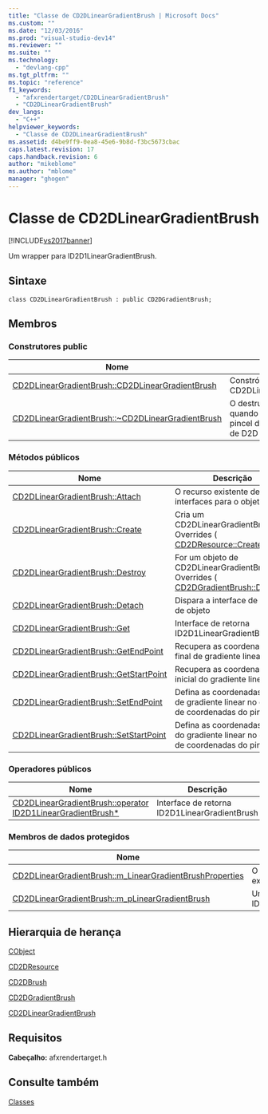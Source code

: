 ```yaml
---
title: "Classe de CD2DLinearGradientBrush | Microsoft Docs"
ms.custom: ""
ms.date: "12/03/2016"
ms.prod: "visual-studio-dev14"
ms.reviewer: ""
ms.suite: ""
ms.technology: 
  - "devlang-cpp"
ms.tgt_pltfrm: ""
ms.topic: "reference"
f1_keywords: 
  - "afxrendertarget/CD2DLinearGradientBrush"
  - "CD2DLinearGradientBrush"
dev_langs: 
  - "C++"
helpviewer_keywords: 
  - "Classe de CD2DLinearGradientBrush"
ms.assetid: d4be9ff9-0ea8-45e6-9b8d-f3bc5673cbac
caps.latest.revision: 17
caps.handback.revision: 6
author: "mikeblome"
ms.author: "mblome"
manager: "ghogen"
---
```

# Classe de CD2DLinearGradientBrush
[!INCLUDE[vs2017banner](../../assembler/inline/includes/vs2017banner.md)]

Um wrapper para ID2D1LinearGradientBrush.  
  
## Sintaxe  
  
```  
class CD2DLinearGradientBrush : public CD2DGradientBrush;  
```  
  
## Membros  
  
### Construtores public  
  
|Nome|Descrição|  
|----------|---------------|  
|[CD2DLinearGradientBrush::CD2DLinearGradientBrush](../Topic/CD2DLinearGradientBrush::CD2DLinearGradientBrush.md)|Constrói um objeto de CD2DLinearGradientBrush.|  
|[CD2DLinearGradientBrush::~CD2DLinearGradientBrush](../Topic/CD2DLinearGradientBrush::~CD2DLinearGradientBrush.md)|O destrutor.  Chamado quando um objeto de pincel de gradiente linear de D2D é destruído.|  
  
### Métodos públicos  
  
|Nome|Descrição|  
|----------|---------------|  
|[CD2DLinearGradientBrush::Attach](../Topic/CD2DLinearGradientBrush::Attach.md)|O recurso existente de anexa interfaces para o objeto|  
|[CD2DLinearGradientBrush::Create](../Topic/CD2DLinearGradientBrush::Create.md)|Cria um CD2DLinearGradientBrush.  Overrides \( [CD2DResource::Create](../Topic/CD2DResource::Create.md).\)|  
|[CD2DLinearGradientBrush::Destroy](../Topic/CD2DLinearGradientBrush::Destroy.md)|For um objeto de CD2DLinearGradientBrush.  Overrides \( [CD2DGradientBrush::Destroy](../Topic/CD2DGradientBrush::Destroy.md).\)|  
|[CD2DLinearGradientBrush::Detach](../Topic/CD2DLinearGradientBrush::Detach.md)|Dispara a interface de recurso de objeto|  
|[CD2DLinearGradientBrush::Get](../Topic/CD2DLinearGradientBrush::Get.md)|Interface de retorna ID2D1LinearGradientBrush|  
|[CD2DLinearGradientBrush::GetEndPoint](../Topic/CD2DLinearGradientBrush::GetEndPoint.md)|Recupera as coordenadas final de gradiente linear|  
|[CD2DLinearGradientBrush::GetStartPoint](../Topic/CD2DLinearGradientBrush::GetStartPoint.md)|Recupera as coordenadas inicial do gradiente linear|  
|[CD2DLinearGradientBrush::SetEndPoint](../Topic/CD2DLinearGradientBrush::SetEndPoint.md)|Defina as coordenadas final de gradiente linear no espaço de coordenadas do pincel|  
|[CD2DLinearGradientBrush::SetStartPoint](../Topic/CD2DLinearGradientBrush::SetStartPoint.md)|Defina as coordenadas inicial do gradiente linear no espaço de coordenadas do pincel|  
  
### Operadores públicos  
  
|Nome|Descrição|  
|----------|---------------|  
|[CD2DLinearGradientBrush::operator ID2D1LinearGradientBrush\*](../Topic/CD2DLinearGradientBrush::operator%20ID2D1LinearGradientBrush*.md)|Interface de retorna ID2D1LinearGradientBrush|  
  
### Membros de dados protegidos  
  
|Nome|Descrição|  
|----------|---------------|  
|[CD2DLinearGradientBrush::m\_LinearGradientBrushProperties](../Topic/CD2DLinearGradientBrush::m_LinearGradientBrushProperties.md)|O início e pontos de extremidade de gradiente.|  
|[CD2DLinearGradientBrush::m\_pLinearGradientBrush](../Topic/CD2DLinearGradientBrush::m_pLinearGradientBrush.md)|Um ponteiro para um ID2D1LinearGradientBrush.|  
  
## Hierarquia de herança  
 [CObject](../Topic/CObject%20Class.md)  
  
 [CD2DResource](../Topic/CD2DResource%20Class.md)  
  
 [CD2DBrush](../../mfc/reference/cd2dbrush-class.md)  
  
 [CD2DGradientBrush](../../mfc/reference/cd2dgradientbrush-class.md)  
  
 [CD2DLinearGradientBrush](../../mfc/reference/cd2dlineargradientbrush-class.md)  
  
## Requisitos  
 **Cabeçalho:** afxrendertarget.h  
  
## Consulte também  
 [Classes](../Topic/MFC%20Classes.md)